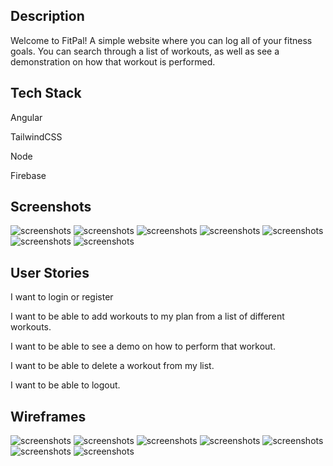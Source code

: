 ## Description
 Welcome to FitPal! A simple website where you can log all of your fitness goals.  You can search through a list of workouts, as well as see a
 demonstration on how that workout is performed. 
 
 ## Tech Stack
 
 Angular
 
 TailwindCSS
 
 Node
 
 Firebase
 
 ## Screenshots
 
![screenshots](/screenshots/home.png)
![screenshots](/screenshots/signin.png)
![screenshots](/screenshots/signup.png)
![screenshots](/screenshots/createplan.png)
![screenshots](/screenshots/updateexcercise.png)
![screenshots](/screenshots/workout.png)
![screenshots](/screenshots/blogpost.png)


## User Stories 

I want to login or register

I want to be able to add workouts to my plan from a list of different workouts.

I want to be able to see a demo on how to perform that workout.

I want to be able to delete a workout from my list.

I want to be able to logout.

## Wireframes

![screenshots](/screenshots/HomePage.png)
![screenshots](/screenshots/LoginPage.png)
![screenshots](/screenshots/AddPlans.png)
![screenshots](/screenshots/PlansPage.png)
![screenshots](/screenshots/ViewLogs.png)
![screenshots](/screenshots/BlogsPage.png)
![screenshots](/screenshots/model.png)
